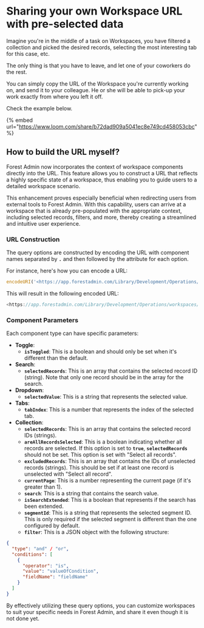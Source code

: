 # Sharing your own Workspace URL with pre-selected data

Imagine you're in the middle of a task on Workspaces, you have filtered a collection and picked the desired records, selecting the most interesting tab for this case, etc.

The only thing is that you have to leave, and let one of your coworkers do the rest.&#x20;

You can simply copy the URL of the Workspace you're currently working on, and send it to your colleague. He or she will be able to pick-up your work exactly from where you left it off.&#x20;

Check the example below.

{% embed url="https://www.loom.com/share/b72dad909a5041ec8e749cd458053cbc" %}

## How to build the URL myself?

Forest Admin now incorporates the context of workspace components directly into the URL. This feature allows you to construct a URL that reflects a highly specific state of a workspace, thus enabling you to guide users to a detailed workspace scenario.

This enhancement proves especially beneficial when redirecting users from external tools to Forest Admin. With this capability, users can arrive at a workspace that is already pre-populated with the appropriate context, including selected records, filters, and more, thereby creating a streamlined and intuitive user experience.

### **URL Construction**

The query options are constructed by encoding the URL with component names separated by **`.`** and then followed by the attribute for each option.

For instance, here's how you can encode a URL:

```jsx
encodeURI('<https://app.forestadmin.com/Library/Development/Operations/workspaces/615546e6-e0ea-4c8e-98fa-a4e0bc9dc8d1?component1.selectedRecords=[1,2]&component1.search=search> something')
```

This will result in the following encoded URL:

```jsx
<https://app.forestadmin.com/Library/Development/Operations/workspaces/615546e6-e0ea-4c8e-98fa-a4e0bc9dc8d1?component1.selectedRecords=%5B1,2%5D&component1.search=search%20something>'
```

### **Component Parameters**

Each component type can have specific parameters:

* **Toggle**:
  * **`isToggled`**: This is a boolean and should only be set when it's different than the default.
* **Search**:
  * **`selectedRecords`**: This is an array that contains the selected record ID (string). Note that only one record should be in the array for the search.
* **Dropdown**:
  * **`selectedValue`**: This is a string that represents the selected value.
* **Tabs**:
  * **`tabIndex`**: This is a number that represents the index of the selected tab.
* **Collection**:
  * **`selectedRecords`**: This is an array that contains the selected record IDs (strings).
  * **`areAllRecordsSelected`**: This is a boolean indicating whether all records are selected. If this option is set to **`true`**, **`selectedRecords`** should not be set. This option is set with "Select all records".
  * **`excludedRecords`**: This is an array that contains the IDs of unselected records (strings). This should be set if at least one record is unselected with "Select all record".
  * **`currentPage`**: This is a number representing the current page (if it's greater than 1).
  * **`search`**: This is a string that contains the search value.
  * **`isSearchExtended`**: This is a boolean that represents if the search has been extended.
  * **`segmentId`**: This is a string that represents the selected segment ID. This is only required if the selected segment is different than the one configured by default.
  * **`filter`**: This is a JSON object with the following structure:

```json
{
  "type": "and" / "or",
  "conditions": [
    {
      "operator": "is",
      "value": "valueOfCondition",
      "fieldName": "fieldName"
    }
  ]
}
```

By effectively utilizing these query options, you can customize workspaces to suit your specific needs in Forest Admin, and share it even though it is not done yet.

